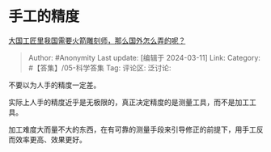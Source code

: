 # 手工的精度
[大国工匠里我国需要火箭雕刻师，那么国外怎么弄的呢？](https://www.zhihu.com/question/280561395/answer/3426413098)

> Author: #Anonymity
> Last update: [编辑于 2024-03-11]
> Link:
> Category: #【答集】/05-科学答集 
> Tag: 
> 评论区:
> 泛讨论:

不要以为人手的精度一定差。

实际上人手的精度近乎是无极限的，真正决定精度的是测量工具，而不是加工工具。

加工难度大而量不大的东西，在有可靠的测量手段来引导修正的前提下，用手工反而效率更高、效果更好。